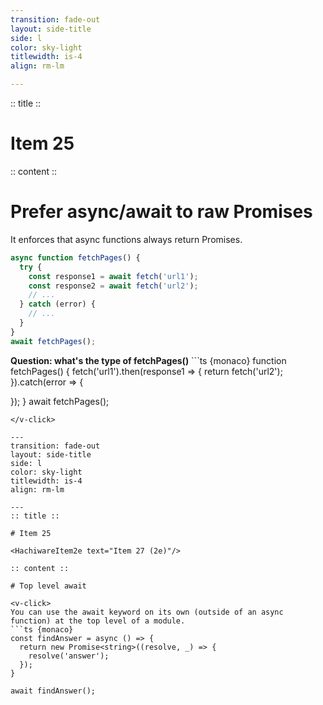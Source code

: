 ```yaml
---
transition: fade-out
layout: side-title
side: l
color: sky-light
titlewidth: is-4
align: rm-lm

---
```

:: title ::

# Item 25

<HachiwareItem2e text="Item 27 (2e)"/>

:: content ::

# Prefer async/await to raw Promises
It enforces that async functions always return Promises.

```ts {monaco}
async function fetchPages() {
  try {
    const response1 = await fetch('url1');
    const response2 = await fetch('url2');
    // ...
  } catch (error) {
    // ...
  }
}
await fetchPages();
```

<v-click>
<b> Question: what's the type of fetchPages()</b>
```ts {monaco}
function fetchPages() {
  fetch('url1').then(response1 => {
    return fetch('url2');
  }).catch(error => {
  
  });
}
await fetchPages();
```
</v-click>

---
transition: fade-out
layout: side-title
side: l
color: sky-light
titlewidth: is-4
align: rm-lm

---
:: title ::

# Item 25

<HachiwareItem2e text="Item 27 (2e)"/>

:: content ::

# Top level await

<v-click>
You can use the await keyword on its own (outside of an async function) at the top level of a module.
```ts {monaco}
const findAnswer = async () => {
  return new Promise<string>((resolve, _) => {
    resolve('answer');
  });
}

await findAnswer();
```
</v-click>